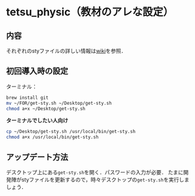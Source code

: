 # tetsu_physic（教材のアレな設定）
## 内容
それぞれのstyファイルの詳しい情報は[wiki](https://github.com/tetsu-osaka-physics/tetsu_physic/wiki)を参照．

## 初回導入時の設定
ターミナル：
```sh
brew install git
mv ~/FOR/get-sty.sh ~/Desktop/get-sty.sh
chmod a+x ~/Desktop/get-sty.sh
```
**ターミナルでしたい人向け**
```sh
cp ~/Desktop/get-sty.sh /usr/local/bin/get-sty.sh
chmod a+x /usr/local/bin/get-sty.sh
```

## アップデート方法
デスクトップ上にある`get-sty.sh`を開く．パスワードの入力が必要．
たまに開発陣がstyファイルを更新するので，時々デスクトップの`get-sty.sh`を実行しましょう．
